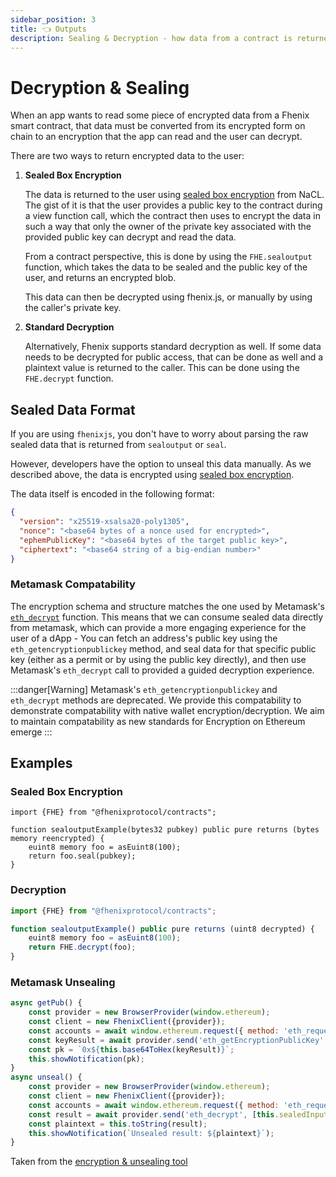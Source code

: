 ```yaml
---
sidebar_position: 3
title: 👈 Outputs
description: Sealing & Decryption - how data from a contract is returned 
---
```


# Decryption & Sealing

When an app wants to read some piece of encrypted data from a Fhenix smart contract, that data must be converted from its encrypted form on chain to an encryption that the app can read and the user can decrypt.

There are two ways to return encrypted data to the user:

1. **Sealed Box Encryption**

    The data is returned to the user using [sealed box encryption](https://bitbeans.gitbooks.io/libsodium-net/content/public-key\_cryptography/sealed\_boxes.html) from NaCL. The gist of it is that the user provides a public key to the contract during a view function call, which the contract then uses to encrypt the data in such a way that only the owner of the private key associated with the provided public key can decrypt and read the data.

    From a contract perspective, this is done by using the `FHE.sealoutput` function, which takes the data to be sealed and the public key of the user, and returns an encrypted blob.

    This data can then be decrypted using fhenix.js, or manually by using the caller's private key.

2. **Standard Decryption**

    Alternatively, Fhenix supports standard decryption as well. If some data needs to be decrypted for public access, that can be done as well and a plaintext value is returned to the caller.
    This can be done using the `FHE.decrypt` function.

## Sealed Data Format

If you are using `fhenixjs`, you don't have to worry about parsing the raw sealed data that is returned from `sealoutput` or `seal`.

However, developers have the option to unseal this data manually. As we described above, the data is encrypted using [sealed box encryption](https://bitbeans.gitbooks.io/libsodium-net/content/public-key\_cryptography/sealed\_boxes.html).

The data itself is encoded in the following format:

```json
{
  "version": "x25519-xsalsa20-poly1305",
  "nonce": "<base64 bytes of a nonce used for encrypted>",
  "ephemPublicKey": "<base64 bytes of the target public key>",
  "ciphertext": "<base64 string of a big-endian number>"
}
```

### Metamask Compatability

The encryption schema and structure matches the one used by Metamask's [`eth_decrypt`](https://docs.metamask.io/wallet/reference/eth_decrypt/) function. This means that we can consume sealed data 
directly from metamask, which can provide a more engaging experience for the user of a dApp - You can fetch an address's public key using the `eth_getencryptionpublickey` method,
and seal data for that specific public key (either as a permit or by using the public key directly), and then use Metamask's `eth_decrypt` call to provided a
guided decryption experience.

:::danger[Warning]
Metamask's `eth_getencryptionpublickey` and `eth_decrypt` methods are deprecated. We provide this compatability to demonstrate compatability with native wallet encryption/decryption.
We aim to maintain compatability as new standards for Encryption on Ethereum emerge 
:::

## Examples

### Sealed Box Encryption

```solidity
import {FHE} from "@fhenixprotocol/contracts";

function sealoutputExample(bytes32 pubkey) public pure returns (bytes memory reencrypted) {
    euint8 memory foo = asEuint8(100);
    return foo.seal(pubkey);
}
```

### Decryption

```Javascript
import {FHE} from "@fhenixprotocol/contracts";

function sealoutputExample() public pure returns (uint8 decrypted) {
    euint8 memory foo = asEuint8(100);
    return FHE.decrypt(foo);
}
```

### Metamask Unsealing

```Javascript
async getPub() {
    const provider = new BrowserProvider(window.ethereum);
    const client = new FhenixClient({provider});
    const accounts = await window.ethereum.request({ method: 'eth_requestAccounts' });
    const keyResult = await provider.send('eth_getEncryptionPublicKey',[accounts[0]]);
    const pk = `0x${this.base64ToHex(keyResult)}`;
    this.showNotification(pk);
}
async unseal() {
    const provider = new BrowserProvider(window.ethereum);
    const client = new FhenixClient({provider});
    const accounts = await window.ethereum.request({ method: 'eth_requestAccounts' });
    const result = await provider.send('eth_decrypt', [this.sealedInput, accounts[0]]);
    const plaintext = this.toString(result);
    this.showNotification(`Unsealed result: ${plaintext}`);
}
```

Taken from the [encryption & unsealing tool](https://github.com/FhenixProtocol/fhenix-enc-tool/blob/master/src/App.vue)
